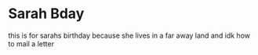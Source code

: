 # Sarah Bday
this is for sarahs birthday because she lives in a far away land and idk how to mail a letter
